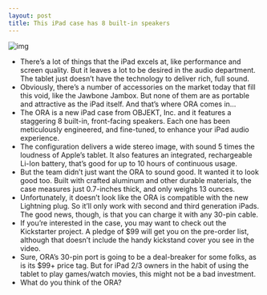 ```yaml
---
layout: post
title: This iPad case has 8 built-in speakers
---
```

![img](http://media.idownloadblog.com/wp-content/uploads/2012/11/ora-ipad-case.jpg)
* There’s a lot of things that the iPad excels at, like performance and screen quality. But it leaves a lot to be desired in the audio department. The tablet just doesn’t have the technology to deliver rich, full sound.
* Obviously, there’s a number of accessories on the market today that fill this void, like the Jawbone Jambox. But none of them are as portable and attractive as the iPad itself. And that’s where ORA comes in…
* The ORA is a new iPad case from OBJEKT, Inc. and it features a staggering 8 built-in, front-facing speakers. Each one has been meticulously engineered, and fine-tuned, to enhance your iPad audio experience.
* The configuration delivers a wide stereo image, with sound 5 times the loudness of Apple’s tablet. It also features an integrated, rechargeable Li-Ion battery, that’s good for up to 10 hours of continuous usage.
* But the team didn’t just want the ORA to sound good. It wanted it to look good too. Built with crafted aluminum and other durable materials, the case measures just 0.7-inches thick, and only weighs 13 ounces.
* Unfortunately, it doesn’t look like the ORA is compatible with the new Lightning plug. So it’ll only work with second and third generation iPads. The good news, though, is that you can charge it with any 30-pin cable.
* If you’re interested in the case, you may want to check out the Kickstarter project. A pledge of $99 will get you on the pre-order list, although that doesn’t include the handy kickstand cover you see in the video.
* Sure, ORA’s 30-pin port is going to be a deal-breaker for some folks, as is its $99+ price tag. But for iPad 2/3 owners in the habit of using the tablet to play games/watch movies, this might not be a bad investment.
* What do you think of the ORA?


